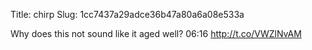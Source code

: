 Title: chirp
Slug: 1cc7437a29adce36b47a80a6a08e533a

Why does this not sound like it aged well? 06:16 <a href="http://t.co/VWZlNvAM">http://t.co/VWZlNvAM</a>
